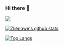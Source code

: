 ### Hi there 👋

![](https://komarev.com/ghpvc/?username=samirkumardas)

[![Zlienqwe's github stats](https://github-readme-stats.vercel.app/api?username=samirkumardas&show_icons=true&theme=radical)]()

[![Top Langs](https://github-readme-stats.vercel.app/api/top-langs/?username=samirkumardas&layout=compact&show_icons=true&theme=radical)]()
